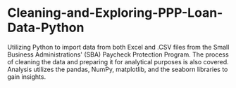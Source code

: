 # Cleaning-and-Exploring-PPP-Loan-Data-Python
Utilizing Python to import data from both Excel and .CSV files from the Small Business Administrations' (SBA) Paycheck Protection Program. The process of cleaning the data and preparing it for analytical purposes is also covered. Analysis utilizes the pandas, NumPy, matplotlib, and the seaborn libraries to gain insights.
